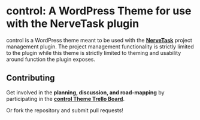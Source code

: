 # control: A WordPress Theme for use with the NerveTask plugin

control is a WordPress theme meant to be used with the **[NerveTask]** project management plugin. The project management functionality is strictly limited to the plugin while this theme is strictly limited to theming and usability around function the plugin exposes.

## Contributing

Get involved in the **planning, discussion, and road-mapping** by participating in the **[control Theme Trello Board]**.

Or fork the repository and submit pull requests!

[control]: https://github.com/NerveTask/control
[NerveTask]: https://github.com/NerveTask/nervetask
[control Theme Trello Board]: https://trello.com/b/BsOdiacO/control
